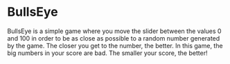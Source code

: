 # BullsEye

BullsEye is a simple game where you move the slider between the values 0 and 100 in order to be as close as possible to a random number generated by the game. The closer you get to the number, the better. In this game, the big numbers in your score are bad. The smaller your score, the better!

